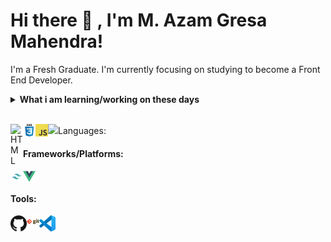# Hi there 👋 , I'm M. Azam Gresa Mahendra!
I'm a Fresh Graduate.
I'm currently focusing on studying to become a Front End Developer.


<details>
 <summary><strong>What i am learning/working on these days</strong></summary>
    - 🌱 I’m currently learning Javascript, Typescript, Vue JS, and UI Design </br>
    - 💬 Ask me about anything.</br>
    - 📫 How to reach me: <a href="azadra527@gmail.com">Email</a>  </br>
    - 😄 Pronouns: He/Him </br>
    - ⚡ Fun fact: ... </br>
</details>
<br>
<p></p>
    <img src="https://github-readme-stats.vercel.app/api?username=mazamgresam&show_icons=true&theme=radical/>

</p>
<br>

#### Languages:
<img align="left" alt="HTML" width="20px" src="https://raw.githubusercontent.com/github/explore/80688e429a7d4ef2fca1e82350fe8e3517d3494d/topics/html/html.png" />
<img align="left" alt="CSS" width="20px" src="https://raw.githubusercontent.com/github/explore/80688e429a7d4ef2fca1e82350fe8e3517d3494d/topics/css/css.png" />
<img align="left" alt="JavaScript" width="20px" src="https://raw.githubusercontent.com/github/explore/80688e429a7d4ef2fca1e82350fe8e3517d3494d/topics/javascript/javascript.png" />

<br>

#### Frameworks/Platforms:
<img align="left" height="20" src="https://raw.githubusercontent.com/github/explore/80688e429a7d4ef2fca1e82350fe8e3517d3494d/topics/tailwind/tailwind.png">
<img align="left" height="20" src="https://raw.githubusercontent.com/github/explore/80688e429a7d4ef2fca1e82350fe8e3517d3494d/topics/vue/vue.png">
<br/> 


#### Tools:
<img align="left" alt="GitHub" width="26px" src="https://raw.githubusercontent.com/github/explore/78df643247d429f6cc873026c0622819ad797942/topics/github/github.png" />
<img align="left" height="20" src="https://raw.githubusercontent.com/github/explore/80688e429a7d4ef2fca1e82350fe8e3517d3494d/topics/git/git.png">
<img align="left" alt="Visual Studio Code" width="26px" src="https://raw.githubusercontent.com/github/explore/78df643247d429f6cc873026c0622819ad797942/topics/visual-studio-code/visual-studio-code.png" />
<br/ >